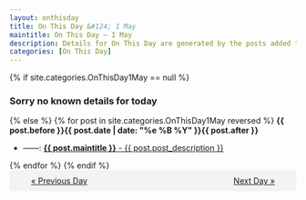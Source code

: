 ```yaml
---
layout: onthisday
title: On This Day &#124; 1 May
maintitle: On This Day — 1 May
description: Details for On This Day are generated by the posts added to the website so the content is subject to changes/updates over time.
categories: [On This Day]
---
```


{% if site.categories.OnThisDay1May == null %}
<h3>Sorry no known details for today</h3>
{% else %}
{% for post in site.categories.OnThisDay1May reversed %}
<strong>{{ post.before }}{{ post.date | date: "%e %B %Y" }}{{ post.after }}</strong>
<ul>
<li> ——: <a class="{{ post.class }}" href="{{ post.url }}"><strong>{{ post.maintitle }}</strong> - {{ post.post_description }}</a></li>
</ul>
{% endfor %}
{% endif %}
<br />
<div style="background-color: #f3f3f3; padding: 10px; border-radius: 5px; text-align: center; display: flex; justify-content: space-evenly;">
<a href="/onthisday/04/04-30">« Previous Day</a>
<span style="visibility:hidden;">[ Visit Leap Year February 29 ]</span>
<a href="/onthisday/05/05-02">Next Day »</a>
</div>
